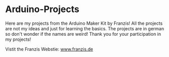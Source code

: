 # Arduino-Projects

Here are my projects from the Arduino Maker Kit by Franzis! All the projects are not my ideas and just for learning the basics.
The projects are in german so don't wonder if the names are weird!
Thank you for your participation in my projects!

Vistit the Franzis Webstie: www.franzis.de

